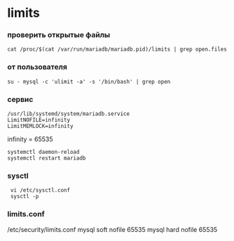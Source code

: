 limits
======
### проверить открытые файлы
    cat /proc/$(cat /var/run/mariadb/mariadb.pid)/limits | grep open.files

### от пользователя
    su - mysql -c 'ulimit -a' -s '/bin/bash' | grep open

### сервис
    /usr/lib/systemd/system/mariadb.service
    LimitNOFILE=infinity
    LimitMEMLOCK=infinity

infinity = 65535

    systemctl daemon-reload
    systemctl restart mariadb
 
 ### sysctl
     vi /etc/sysctl.conf
     sysctl -p
 
 ### limits.conf
 /etc/security/limits.conf
 mysql           soft    nofile          65535
mysql           hard    nofile          65535
